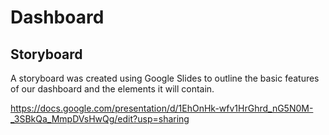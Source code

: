 # Dashboard 

## Storyboard

A storyboard was created using Google Slides to outline the basic features of our dashboard and the elements it will contain. 

https://docs.google.com/presentation/d/1EhOnHk-wfv1HrGhrd_nG5N0M-_3SBkQa_MmpDVsHwQg/edit?usp=sharing
